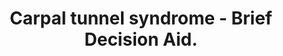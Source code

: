 ---
category: Carpal tunnel syndrome
title: Carpal tunnel syndrome - Brief Decision Aid.
description: Carpal Tunnel Syndrome, (Pressure on the median nerve in the wrist) - Management Options - Brief Decision Aids are designed to help you answer three questions, Do I have options? What are the benefits and risks of these options, (and how likely are they)? How can we make a decision together that is right for me?
audio: 
article: /assets/publication/carpal-tunnel-syndrome.pdf
www: 
keywords: BDA, Carpal Tunnel Syndrome, Tom Holland, Dave Tomson, Roland Pratt, Darren Flynn, MAGIC Team, watchful waiting, no active treatment, physiotherapy, splinting, injection, surgery, decompression of carpal tunnel, taking the pressure off, treatment option, benefits, risks, consequences, stroke, bleed, side effects, wrist strap, steroid injection, pregnancy, hypothyroidism, low thyroxine level, brief decision aid, benefits, risks, options, together, right, me
youtube:
--- 